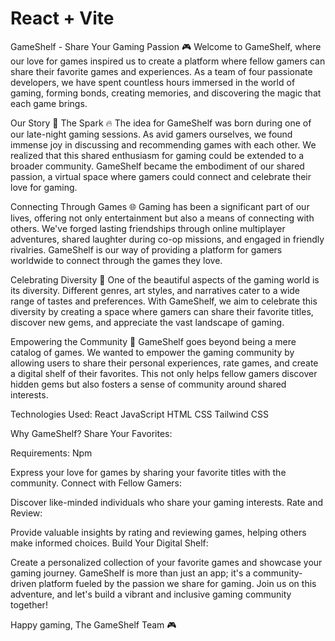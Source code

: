 # React + Vite

GameShelf - Share Your Gaming Passion 🎮
Welcome to GameShelf, where our love for games inspired us to create a platform where fellow gamers can share their favorite games and experiences. As a team of four passionate developers, we have spent countless hours immersed in the world of gaming, forming bonds, creating memories, and discovering the magic that each game brings.

Our Story 🚀
The Spark 🔥
The idea for GameShelf was born during one of our late-night gaming sessions. As avid gamers ourselves, we found immense joy in discussing and recommending games with each other. We realized that this shared enthusiasm for gaming could be extended to a broader community. GameShelf became the embodiment of our shared passion, a virtual space where gamers could connect and celebrate their love for gaming.

Connecting Through Games 🌐
Gaming has been a significant part of our lives, offering not only entertainment but also a means of connecting with others. We've forged lasting friendships through online multiplayer adventures, shared laughter during co-op missions, and engaged in friendly rivalries. GameShelf is our way of providing a platform for gamers worldwide to connect through the games they love.

Celebrating Diversity 🌈
One of the beautiful aspects of the gaming world is its diversity. Different genres, art styles, and narratives cater to a wide range of tastes and preferences. With GameShelf, we aim to celebrate this diversity by creating a space where gamers can share their favorite titles, discover new gems, and appreciate the vast landscape of gaming.

Empowering the Community 🌟
GameShelf goes beyond being a mere catalog of games. We wanted to empower the gaming community by allowing users to share their personal experiences, rate games, and create a digital shelf of their favorites. This not only helps fellow gamers discover hidden gems but also fosters a sense of community around shared interests.

Technologies Used:
React
JavaScript
HTML
CSS
Tailwind CSS

Why GameShelf?
Share Your Favorites:

Requirements:
Npm

Express your love for games by sharing your favorite titles with the community.
Connect with Fellow Gamers:

Discover like-minded individuals who share your gaming interests.
Rate and Review:

Provide valuable insights by rating and reviewing games, helping others make informed choices.
Build Your Digital Shelf:

Create a personalized collection of your favorite games and showcase your gaming journey.
GameShelf is more than just an app; it's a community-driven platform fueled by the passion we share for gaming. Join us on this adventure, and let's build a vibrant and inclusive gaming community together!

Happy gaming,
The GameShelf Team 🎮

